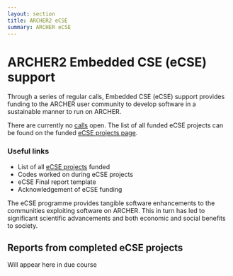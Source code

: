 ```yaml
---
layout: section
title: ARCHER2 eCSE 
summary: ARCHER eCSE 
---
```


# ARCHER2 Embedded CSE (eCSE) support

Through a series of regular calls, Embedded CSE (eCSE) support provides funding to the ARCHER user community to develop software in a sustainable manner to run on ARCHER.

There are currently no [calls](./calls/) open. The list of all funded eCSE projects can be found on the funded [eCSE projects page](./projects/). 

### Useful links

* List of all [eCSE projects](./projects/) funded
* Codes worked on during eCSE projects
* eCSE Final report template
* Acknowledgement of eCSE funding

The eCSE programme provides tangible software enhancements to the communities exploiting software on ARCHER. This in turn has led to significant scientific advancements and both economic and social benefits to society.


## Reports from completed eCSE projects

Will appear here in due course
